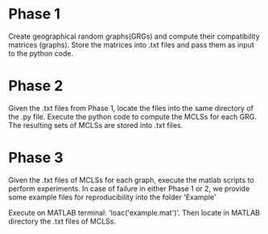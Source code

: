 # Phase 1

Create geographical random graphs(GRGs) and compute their compatibility matrices (graphs).
Store the matrices into .txt files and pass them as input to the python code.

# Phase 2

Given the .txt files from Phase 1, locate the files into the same directory of the .py file.
Execute the python code to compute the MCLSs for each GRG.
The resulting sets of MCLSs are stored into .txt files.

# Phase 3

Given the .txt files of MCLSs for each graph, execute the matlab scripts to perform experiments.
In case of failure in either Phase 1 or 2, we provide some example files for reproducibility into the folder 'Example'

Execute on MATLAB terminal: 'loac('example.mat')'.
Then locate in MATLAB directory the .txt files of MCLSs.
